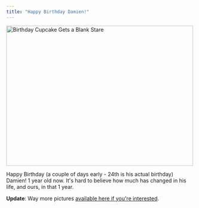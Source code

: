 ```yaml
---
title: "Happy Birthday Damien!"
---
```

<p><a href="http://www.flickr.com/photos/lemon/2602629991/" class="left"><img src="http://farm4.static.flickr.com/3281/2602629991_e7b39bd139.jpg" alt="Birthday Cupcake Gets a Blank Stare" width="500" height="375" border="0" /></a></p>
<p>Happy Birthday (a couple of days early - 24th is his actual birthday) Damien!  1 year old now.  It's hard to believe how much has changed in his life, and ours, in that 1 year.</p>
<p><strong>Update</strong>:  Way more pictures <a href="http://www.flickr.com/photos/lemon/sets/72157605903924032/">available here if you're interested</a>.</p>
